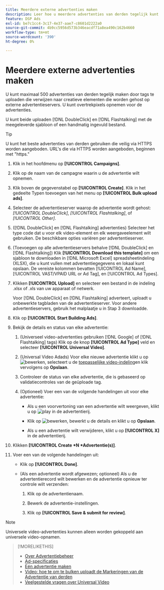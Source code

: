 ```yaml
---
title: Meerdere externe advertenties maken
description: Leer hoe u meerdere advertenties van derden tegelijk kunt maken.
feature: DSP Ads
exl-id: be7c1cc4-3c17-4e37-aae7-c8601d2222a0
source-git-commit: 4b9cc5956d573b346eacdf71a8ea490c162b4660
workflow-type: tm+mt
source-wordcount: '390'
ht-degree: 0%

---
```


# Meerdere externe advertenties maken

U kunt maximaal 500 advertenties van derden tegelijk maken door tags te uploaden die verwijzen naar creatieve elementen die worden gehost op externe advertentieservers. U kunt overtrekpixels opnemen voor de advertenties.<!-- The bulksheet template for other ad servers says you can include 200. Which is it: 200 or 500? -->

U kunt beide uploaden [!DNL DoubleClick] en [!DNL Flashtalking] met de meegeleverde sjabloon of een handmatig ingevuld bestand.

>[!TIP]
>
> U kunt het beste advertenties van derden gebruiken die veilig via HTTPS worden aangeboden. URL&#39;s die via HTTPS worden aangeboden, beginnen met &quot;https.&quot;

1. Klik in het hoofdmenu op **[!UICONTROL Campaigns]**.

1. Klik op de naam van de campagne waarin u de advertentie wilt opnemen.

1. Klik boven de gegevenstabel op **[!UICONTROL Create]**. Klik in het gedeelte Typen toevoegen van het menu op **[!UICONTROL Bulk upload ads]**.

1. Selecteer de advertentieserver waarop de advertentie wordt gehost: *[!UICONTROL DoubleClick]*, *[!UICONTROL Flashtalking]*, of *[!UICONTROL Other]*.

1. ([!DNL DoubleClick] en [!DNL Flashtalking] advertenties) Selecteer het type code dat u voor elk video-element en elk weergaveelement wilt gebruiken. De beschikbare opties variëren per advertentieserver.

1. (Toevoegen op alle advertentieservers behalve [!DNL DoubleClick] en [!DNL Flashtalking]) Klik **[!UICONTROL Download this template]** om een sjabloon te downloaden in [!DNL Microsoft Excel] spreadsheetindeling (XLSX), die u kunt vullen met advertentiegegevens en lokaal kunt opslaan. De vereiste kolommen bevatten [!UICONTROL Ad Name], [!UICONTROL VAST/VPAID URL or Ad Tag], en [!UICONTROL Ad Types].

1. Klikken **[!UICONTROL Upload]** en selecteer een bestand in de indeling .xlsx of .xls van uw apparaat of netwerk.

   Voor [!DNL DoubleClick] en [!DNL Flashtalking] adverteert, uploadt u onbewerkte tagbladen van de advertentieserver. Voor andere advertentieservers, gebruik het malplaatje u in Stap 3 downloadde.

1. Klik op **[!UICONTROL Start Building Ads]**.

1. Bekijk de details en status van elke advertentie:

   1. (Universeel video-advertenties gebruiken [!DNL Google] of [!DNL Flashtalking] tags) Klik op de knop **[!UICONTROL Ad Type]** veld en selecteer **[!UICONTROL Universal Video]**.

   1. (Universal Video Adads) Voor elke nieuwe advertentie klikt u op ![bewerken](/help/dsp/assets/edit.png), selecteert u de [toepasselijke video-indeling](/help/dsp/campaign-management/ads/ad-settings-universal-video.md)en klik vervolgens op **Opslaan**.

   1. Controleer de status van elke advertentie, die is gebaseerd op validatiecontroles van de geüploade tag.

   1. (Optioneel) Voer een van de volgende handelingen uit voor elke advertentie:

      * Als u een voorvertoning van een advertentie wilt weergeven, klikt u op ![play](/help/dsp/assets/play.png) in de advertentierij.

      * Klik op ![bewerken](/help/dsp/assets/edit.png), bewerkt u de details en klikt u op **Opslaan**.

      * Als u een advertentie wilt verwijderen, klikt u op **[!UICONTROL X]** in de advertentierij.

1. Klikken **[!UICONTROL Create *N *Advertentie(s)]**.

1. Voer een van de volgende handelingen uit:

   * Klik op **[!UICONTROL Done]**.

   * (Als een advertentie wordt afgewezen; optioneel) Als u de advertentierecord wilt bewerken en de advertentie opnieuw ter controle wilt verzenden:

      1. Klik op de advertentienaam.

      1. Bewerk de advertentie-instellingen.

      1. Klik op **[!UICONTROL Save & submit for review]**.

>[!NOTE]
>
>Universele video-advertenties kunnen alleen worden gekoppeld aan universele video-opnamen.

>[!MORELIKETHIS]
>
>* [Over Advertentiebeheer](ad-about.md)
>* [Ad-specificaties](ad-specs.md)
>* [Eén advertentie maken](ad-create.md)
>* [Video: hoe te om te bulken uploadt de Markeringen van de Advertentie van derden](https://experienceleague.adobe.com/docs/advertising-learn/tutorials/dsp/bulk-upload-third-party-ad-tags.html)
>* [Veelgestelde vragen over Universal Video](/help/dsp/campaign-management/faq-universal-video.md)
